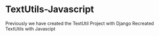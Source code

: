 # TextUtils-Javascript
Previously we have created the TextUtil Project with Django
Recreated TextUtils with Javascipt
